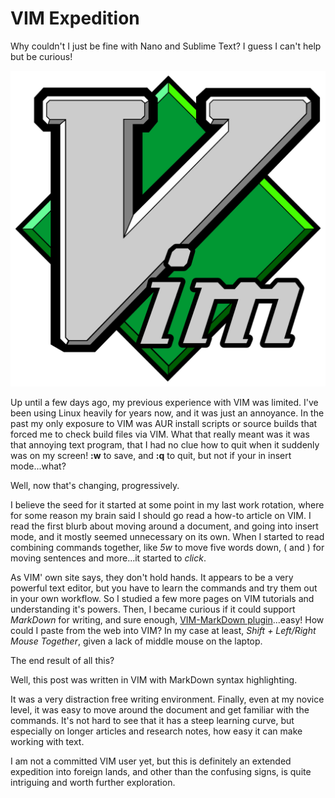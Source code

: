 # VIM Expedition


Why couldn't I just be fine with Nano and Sublime Text? I guess I can't help but be curious!

![VIM Logo](2019-05-08-VIMLogo.png)

Up until a few days ago, my previous experience with VIM was limited. I've been using Linux heavily for years now, and it was just an annoyance. In the past my only exposure to VIM was AUR install scripts or source builds that forced me to check build files via VIM. What that really meant was it was that annoying text program, that I had no clue how to quit when it suddenly was on my screen! **:w** to save, and **:q** to quit, but not if your in insert mode...what?
<!--more-->
Well, now that's changing, progressively.

I believe the seed for it started at some point in my last work rotation, where for some reason my brain said I should go read a how-to article on VIM. I read the first blurb about moving around a document, and going into insert mode, and it mostly seemed unnecessary on its own. When I started to read combining commands together, like *5w* to move five words down, ( and ) for moving sentences and more...it started to *click*. 

As VIM' own site says, they don't hold hands. It appears to be a very powerful text editor, but you have to learn the commands and try them out in your own workflow. So I studied a few more pages on VIM tutorials and understanding it's powers. Then, I became curious if it could support *MarkDown* for writing, and sure enough, [VIM-MarkDown plugin](https://github.com/plasticboy/vim-markdown)...easy! How could I paste from the web into VIM? In my case at least, *Shift + Left/Right Mouse Together*, given a lack of middle mouse on the laptop. 

The end result of all this?

Well, this post was written in VIM with MarkDown syntax highlighting. 

It was a very distraction free writing environment. Finally, even at my novice level, it was easy to move around the document and get familiar with the commands. It's not hard to see that it has a steep learning curve, but especially on longer articles and research notes, how easy it can make working with text.

I am not a committed VIM user yet, but this is definitely an extended expedition into foreign lands, and other than the confusing signs, is quite intriguing and worth further exploration.

